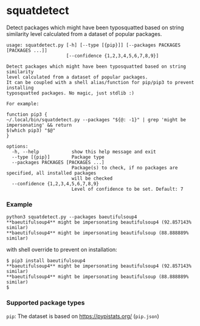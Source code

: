 # squatdetect
Detect packages which might have been typosquatted based on string similarity level calculated from a dataset of popular packages.

```
usage: squatdetect.py [-h] [--type [{pip}]] [--packages PACKAGES [PACKAGES ...]]
                      [--confidence {1,2,3,4,5,6,7,8,9}]

Detect packages which might have been typosquatted based on string similarity
level calculated from a dataset of popular packages.
It can be coupled with a shell alias/function for pip/pip3 to prevent installing
typosquatted packages. No magic, just stdlib :)

For example:

function pip3 {
~/.local/bin/squatdetect.py --packages "${@: -1}" | grep 'might be impersonating' && return
$(which pip3) "$@"
}

options:
  -h, --help            show this help message and exit
  --type [{pip}]        Package type
  --packages PACKAGES [PACKAGES ...]
                        Package(s) to check, if no packages are specified, all installed packages
                        will be checked
  --confidence {1,2,3,4,5,6,7,8,9}
                        Level of confidence to be set. Default: 7
```

### Example

```
python3 squatdetect.py --packages baeutifulsoup4
**baeutifulsoup4** might be impersonating beautifulsoup4 (92.857143% similar)
**baeutifulsoup4** might be impersonating beautifulsoup (88.888889% similar)
```

with shell override to prevent on installation:

```
$ pip3 install baeutifulsoup4
**baeutifulsoup4** might be impersonating beautifulsoup4 (92.857143% similar)
**baeutifulsoup4** might be impersonating beautifulsoup (88.888889% similar)
$
```

### Supported package types

`pip`: The dataset is based on https://pypistats.org/ (`pip.json`)
